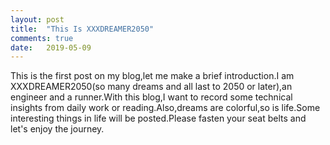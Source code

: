 ```yaml
---
layout: post
title:  "This Is XXXDREAMER2050"
comments: true
date:   2019-05-09
---
```


<p class="intro"><span class="dropcap">T</span>his is the first post on my blog,let me make a brief introduction.I am XXXDREAMER2050(so many dreams and all last to 2050 or later),an engineer and a runner.With this blog,I want to record some technical insights from daily work or reading.Also,dreams are colorful,so is life.Some interesting things in life will be posted.Please fasten your seat belts and let's enjoy the journey.
</p>